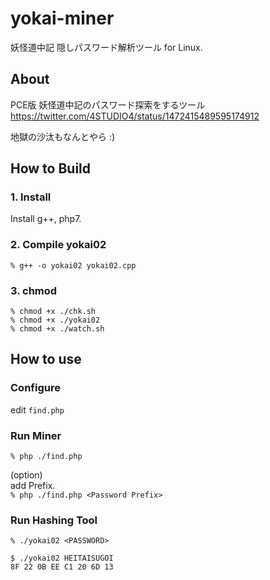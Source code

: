 # yokai-miner
妖怪道中記 隠しパスワード解析ツール for Linux.

## About
PCE版 妖怪道中記のパスワード探索をするツール 
https://twitter.com/4STUDIO4/status/1472415489595174912

地獄の沙汰もなんとやら :)

## How to Build

### 1. Install
Install g++, php7.

### 2. Compile yokai02
`% g++ -o yokai02 yokai02.cpp `

### 3. chmod
```
% chmod +x ./chk.sh
% chmod +x ./yokai02
% chmod +x ./watch.sh
``` 

## How to use

### Configure
edit `find.php`

### Run Miner
`% php ./find.php`

(option)  
add Prefix.  
`% php ./find.php <Password Prefix>`

### Run Hashing Tool
`% ./yokai02 <PASSWORD>`  
```
$ ./yokai02 HEITAISUGOI
8F 22 0B EE C1 20 6D 13
```

